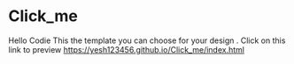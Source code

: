 # Click_me
Hello Codie This the template you can choose for your design . Click on this link to preview
https://yesh123456.github.io/Click_me/index.html
